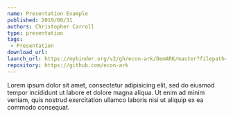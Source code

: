 ```yaml
---
name: Presentation Example
published: 2019/08/31
authors: Christopher Carroll
type: presentation
tags:
 - Presentation
download_url: 
launch_url: https://mybinder.org/v2/gh/econ-ark/DemARK/master?filepath=notebooks/Gentle-Intro-To-HARK.ipynb
repository: https://github.com/econ-ark
---
```

Lorem ipsum dolor sit amet, consectetur adipisicing elit, sed do eiusmod
tempor incididunt ut labore et dolore magna aliqua. Ut enim ad minim veniam,
quis nostrud exercitation ullamco laboris nisi ut aliquip ex ea commodo
consequat.